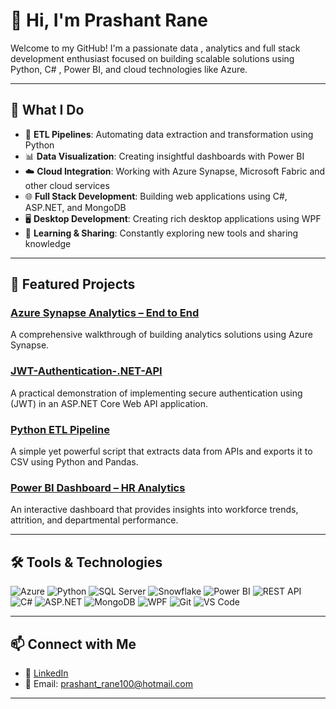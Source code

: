 
# 👋 Hi, I'm Prashant Rane

Welcome to my GitHub! I'm a passionate data , analytics and full stack development enthusiast focused on building scalable solutions using Python, C# , Power BI, and cloud technologies like Azure.


---

## 🚀 What I Do

- 🔄 **ETL Pipelines**: Automating data extraction and transformation using Python
- 📊 **Data Visualization**: Creating insightful dashboards with Power BI
- ☁️ **Cloud Integration**: Working with Azure Synapse, Microsoft Fabric and other cloud services
- 🌐 **Full Stack Development**: Building web applications using C#, ASP.NET, and MongoDB
- 🖥️ **Desktop Development**: Creating rich desktop applications using WPF
- 🧠 **Learning & Sharing**: Constantly exploring new tools and sharing knowledge

---

## 📌 Featured Projects

### [Azure Synapse Analytics – End to End](https://github.com/Prane23/Azure-Synapse-Analytics_End_to_End)
A comprehensive walkthrough of building analytics solutions using Azure Synapse.

### [JWT-Authentication-.NET-API](https://github.com/Prane23/JWT-Authentication-in-.NET-Core-Web-API)
A practical demonstration of implementing secure authentication using  (JWT) in an ASP.NET Core Web API application. 

### [Python ETL Pipeline](https://github.com/Prane23/Python_ETL_Pipeline)
A simple yet powerful script that extracts data from APIs and exports it to CSV using Python and Pandas.

### [Power BI Dashboard – HR Analytics](https://github.com/Prane23/Power-BI-Dashboard-HR-Analytics)
An interactive dashboard that provides insights into workforce trends, attrition, and departmental performance.



---

## 🛠️ Tools & Technologies

![Azure](https://img.shields.io/badge/-Azure-0078D4?style=flat&logo=m-Azure%20Functions20SQL-0078D4?style=flat&logo=microsoftsqlserver&D4?style=flat&logo=microsoft)
![Python](https://img.shields.io/badge/-Python-3776AB?style=flat&logo=python&logoColor=white)
![SQL Server](https://img.shields.io/badge/-SQL%20Server-CC2927?style=flat&logo=flat&logo=postgres)
![Snowflake](https://img.shields.io/badge/Snowflake-29B5E8?style=flat&logo=snowflake&logoColor=white)
![Power BI](https://img.shields.io/badge/-Power%20BI-F2C811?style=flat&logo=powerbi&logoColor=black)
![REST API](https://img.shields.io/badge/REST%20API-4CAF50?style=flat&logo0Services-9C27B0?style=flat&)
![C#](https://img.shields.io/badge/-C%23-239120?style=flat&logo=c-sharp&logoColor=white)
![ASP.NET](https://img.shields.io/badge/-ASP.NET-512BD4?style=flat&logo=.net&logoColor=white)
![MongoDB](https://img.shields.io/badge/-MongoDB-47A248?style=flat&logo=mongodb&logoColor=white)
![WPF](https://img.shields.io/badge/-WPF-5C2D91?style=flat&logo=windows&logoColor=white)
![Git](https://img.shields.io/badge/-Git-F05032?style=flat&logo=git&logoColor=white)
![VS Code](https://img.shields.io/badge/-VS%20Code-007ACC?style=flat&logo=visualstudiocode&logoColor=white)

---

## 📫 Connect with Me

- 💼 [LinkedIn](https://www.linkedin.com/in/prashant-rane/)
- 📧 Email: prashant_rane100@hotmail.com

---
